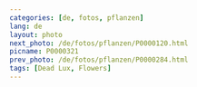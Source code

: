 ```yaml
---
categories: [de, fotos, pflanzen]
lang: de
layout: photo
next_photo: /de/fotos/pflanzen/P0000120.html
picname: P0000321
prev_photo: /de/fotos/pflanzen/P0000284.html
tags: [Dead Lux, Flowers]
---
```

